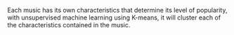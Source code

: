 
Each music has its own characteristics that determine its level of popularity, with unsupervised machine learning using K-means, it will cluster each of the characteristics contained in the music.
